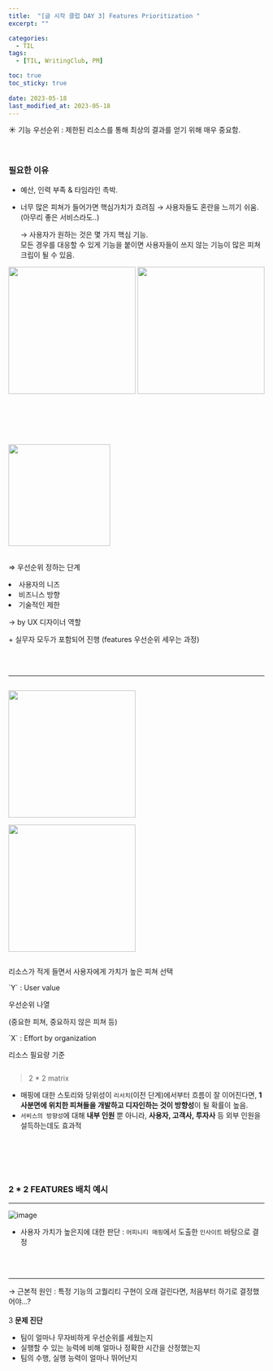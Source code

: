```yaml
---
title:  "[글 시작 클럽 DAY 3] Features Prioritization "
excerpt: ""

categories:
  - TIL
tags:
  - [TIL, WritingClub, PM]

toc: true
toc_sticky: true
 
date: 2023-05-18
last_modified_at: 2023-05-18
---
```




<aside>
☀️ 기능 우선순위 : 제한된 리소스를 통해 최상의 결과를 얻기 위해 매우 중요함.
</aside>
<br /><br />

### 필요한 이유

- 예산, 인력 부족 & 타임라인 촉박.
- 너무 많은 피쳐가 들어가면 핵심가치가 흐려짐 → 사용자들도 혼란을 느끼기 쉬움. (아무리 좋은 서비스라도..)
    
    → 사용자가 원하는 것은 몇 가지 핵심 기능. <br>
    모든 경우를 대응할 수 있게 기능을 붙이면 사용자들이 쓰지 않는 기능이 많은 피쳐 크립이 될 수 있음.
    
<p align="center">
<img src="https://postfiles.pstatic.net/MjAyMzA2MDFfMTA4/MDAxNjg1NjI0OTA5NDgw.Y6I3k1mXjwftdv6XOoBA52TedJEY-uSvsgsAFSV5tQkg.y4c8iZUr4BoIDb2N7Ebezh_9bMS6xefyrdYKf_p1jQ0g.PNG.xlzhfhqls_/image.png?type=w773" width="250" />
<img src="https://postfiles.pstatic.net/MjAyMzA2MDFfMTcx/MDAxNjg1NjI1MDY3MTM3.xks-OMFv4C4_TFohhsP9yMgLXyPp9XeJLvzrcz0x2qMg.yXLR4NBA6UFyujCum333n6n5uH9U6kxXCM7xlq0ttEcg.PNG.xlzhfhqls_/image.png?type=w773" width="250" />
</p>

<br /><br />
---
<div style="display:inline-block;vertical-align:top;">
  <img src="https://postfiles.pstatic.net/MjAyMzA2MDFfMjIx/MDAxNjg1NjI1MTQ1ODg3.xfXtRphfngU2_0KsrDwBeBrPqPtghDvqLRw3VwJOhp0g.tAhEt6f2RRpZJEDby1AIM6QXdVacc_8QWEH9KyEI3LYg.PNG.xlzhfhqls_/image.png?type=w773"  width="200" />
</div>
<div style="display:inline-block;vertical-align:top" >
    <br>
    <p> ⇒ 우선순위 정하는 단계 </p>
    <li> 사용자의 니즈 </li>
    <li> 비즈니스 방향 </li>
    <li> 기술적인 제한 </li>
    <p> → by UX 디자이너 역할 </p>
    + 실무자 모두가 포함되어 진행 (features 우선순위 세우는 과정) 
</div>


<br /><br />

---

<div style="display:inline-block;vertical-align:top;">
  <p>
    <img src="https://postfiles.pstatic.net/MjAyMzA2MDFfMTEy/MDAxNjg1NjI1MTgzNTQ2.cPQB7ltLqxgpm-c73r6rfZNlMS6ZQaoNbUjX2rerT2Qg.GJBr5O5fU_w7ZwfPl5dIuWA8LXQw6kPq7NokyC2Siocg.PNG.xlzhfhqls_/image.png?type=w773" height="250" />
  </p>
  <p>
    <img src="https://postfiles.pstatic.net/MjAyMzA2MDFfMTc1/MDAxNjg1NjI1MjAzMDI3.2fGkFFW0gwmdDPcCqP-VY3ygG8CVMHsTG3cOdyLhAWog.l6QdT6nSra4iaFaiF0tom1nThRvkOFM0mHEgLaOaalwg.PNG.xlzhfhqls_/image.png?type=w773" height="250" />
  </p>
</div>
<div style="display:inline-block">
  <p>리소스가 적게 들면서 사용자에게 가치가 높은 피쳐 선택 </p>

  <p>`Y` : User value </p>

  <p> 우선순위 나열 </p>

  <p> (중요한 피쳐, 중요하지 않은 피쳐 등) </p>

  <p> `X` : Effort by organization </p>

  <p> 리소스 필요량 기준 </p>
</div>

> 2 * 2 matrix
> 
  - 매핑에 대한 스토리와 당위성이 `리서치`(이전 단계)에서부터 흐름이 잘 이어진다면, **1사분면에 위치한 피쳐들을 개발하고 디자인하는 것이 방향성**이 될 확률이 높음.
  - `서비스의 방향성`에 대해 **내부 인원** 뿐 아니라, **사용자, 고객사, 투자사** 등 외부 인원을 설득하는데도 효과적





<br /><br />
---

### 2 * 2 FEATURES 배치 예시
---
![image](https://postfiles.pstatic.net/MjAyMzA2MDFfNTEg/MDAxNjg1NjI1MjU5ODU5._NLR4kZ2LFAdMZCdEU4fPQiswozqwRHnq3a9PEC0Xkkg.FEHtOcDUpJJbOS38fuVy38-dnVIA0dtRVGcIxozbPDkg.PNG.xlzhfhqls_/image.png?type=w773)

- 사용자 가치가 높은지에 대한 판단 : `어피니티 매핑`에서 도출한 `인사이트` 바탕으로 결정

<br /><br />

---
→ 근본적 원인 : 특정 기능의 고퀄리티 구현이 오래 걸린다면, 처음부터 하기로 결정했어야...?
<br /><br />
3
**문제 진단**

- 팀이 얼마나 무자비하게 우선순위를 세웠는지
- 실행할 수 있는 능력에 비해 얼마나 정확한 시간을 산정했는지
- 팀의 수행, 실행 능력이 얼마나 뛰어난지
